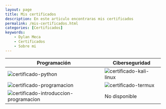 ```yaml
---
layout: page 
title: Mis certificados
description: En este articulo encontraras mis certificados
permalink: /mis-certificados.html
categories: [Certificados]
keywords:
    - Dylan Meca
    - Certificados
    - Sobre mi
---
```


| Programación | Ciberseguridad
|-------------| -------------|
| ![certificado-python](https://dylanmeca.github.io/assets/img/certificado-python.png) | ![certificado-kali-linux](https://dylanmeca.github.io/assets/img/certificado-kali-linux.png) |
| ![certificado-programacion](https://dylanmeca.github.io/assets/img/certificado-programacion.png) | ![certificado-termux](https://dylanmeca.github.io/assets/img/certificado-termux.png) |
| ![certificado-introduccion-programacion](https://dylanmeca.github.io/assets/img/certificado-introduccion-programacion.jpg) | No disponible |

